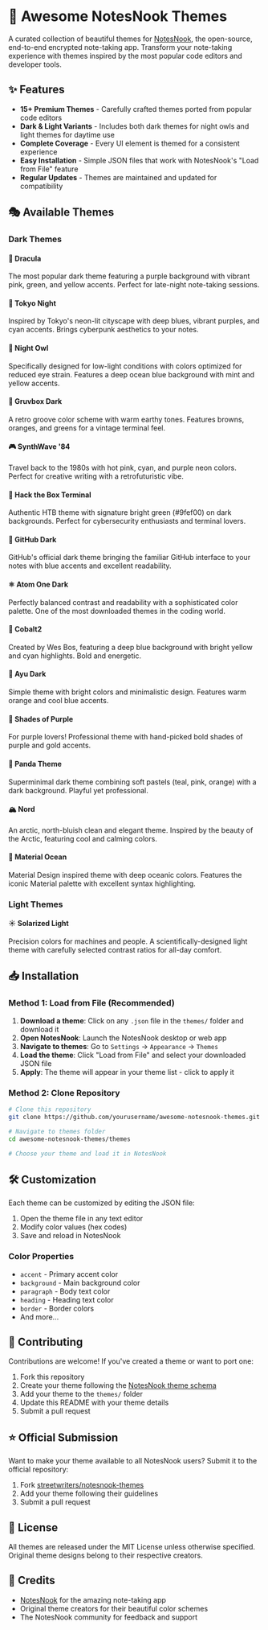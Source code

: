 # 🎨 Awesome NotesNook Themes

A curated collection of beautiful themes for [NotesNook](https://notesnook.com/), the open-source, end-to-end encrypted note-taking app. Transform your note-taking experience with themes inspired by the most popular code editors and developer tools.

## ✨ Features

- **15+ Premium Themes** - Carefully crafted themes ported from popular code editors
- **Dark & Light Variants** - Includes both dark themes for night owls and light themes for daytime use
- **Complete Coverage** - Every UI element is themed for a consistent experience
- **Easy Installation** - Simple JSON files that work with NotesNook's "Load from File" feature
- **Regular Updates** - Themes are maintained and updated for compatibility

## 🎭 Available Themes

### Dark Themes

#### 🦇 **Dracula**
The most popular dark theme featuring a purple background with vibrant pink, green, and yellow accents. Perfect for late-night note-taking sessions.

#### 🌊 **Tokyo Night**
Inspired by Tokyo's neon-lit cityscape with deep blues, vibrant purples, and cyan accents. Brings cyberpunk aesthetics to your notes.

#### 🦉 **Night Owl**
Specifically designed for low-light conditions with colors optimized for reduced eye strain. Features a deep ocean blue background with mint and yellow accents.

#### 🍇 **Gruvbox Dark**
A retro groove color scheme with warm earthy tones. Features browns, oranges, and greens for a vintage terminal feel.

#### 🎮 **SynthWave '84**
Travel back to the 1980s with hot pink, cyan, and purple neon colors. Perfect for creative writing with a retrofuturistic vibe.

#### 💚 **Hack the Box Terminal**
Authentic HTB theme with signature bright green (#9fef00) on dark backgrounds. Perfect for cybersecurity enthusiasts and terminal lovers.

#### 🐙 **GitHub Dark**
GitHub's official dark theme bringing the familiar GitHub interface to your notes with blue accents and excellent readability.

#### ⚛️ **Atom One Dark**
Perfectly balanced contrast and readability with a sophisticated color palette. One of the most downloaded themes in the coding world.

#### 💙 **Cobalt2**
Created by Wes Bos, featuring a deep blue background with bright yellow and cyan highlights. Bold and energetic.

#### 🌴 **Ayu Dark**
Simple theme with bright colors and minimalistic design. Features warm orange and cool blue accents.

#### 💜 **Shades of Purple**
For purple lovers! Professional theme with hand-picked bold shades of purple and gold accents.

#### 🐼 **Panda Theme**
Superminimal dark theme combining soft pastels (teal, pink, orange) with a dark background. Playful yet professional.

#### 🏔️ **Nord**
An arctic, north-bluish clean and elegant theme. Inspired by the beauty of the Arctic, featuring cool and calming colors.

#### 🌊 **Material Ocean**
Material Design inspired theme with deep oceanic colors. Features the iconic Material palette with excellent syntax highlighting.

### Light Themes

#### ☀️ **Solarized Light**
Precision colors for machines and people. A scientifically-designed light theme with carefully selected contrast ratios for all-day comfort.

## 📥 Installation

### Method 1: Load from File (Recommended)

1. **Download a theme**: Click on any `.json` file in the `themes/` folder and download it
2. **Open NotesNook**: Launch the NotesNook desktop or web app
3. **Navigate to themes**: Go to `Settings` → `Appearance` → `Themes`
4. **Load the theme**: Click "Load from File" and select your downloaded JSON file
5. **Apply**: The theme will appear in your theme list - click to apply it

### Method 2: Clone Repository

```bash
# Clone this repository
git clone https://github.com/yourusername/awesome-notesnook-themes.git

# Navigate to themes folder
cd awesome-notesnook-themes/themes

# Choose your theme and load it in NotesNook
```

## 🛠️ Customization

Each theme can be customized by editing the JSON file:

1. Open the theme file in any text editor
2. Modify color values (hex codes)
3. Save and reload in NotesNook

### Color Properties
- `accent` - Primary accent color
- `background` - Main background color
- `paragraph` - Body text color
- `heading` - Heading text color
- `border` - Border colors
- And more...

## 🤝 Contributing

Contributions are welcome! If you've created a theme or want to port one:

1. Fork this repository
2. Create your theme following the [NotesNook theme schema](https://raw.githubusercontent.com/streetwriters/notesnook-themes/main/schemas/v1.schema.json)
3. Add your theme to the `themes/` folder
4. Update this README with your theme details
5. Submit a pull request

## ⭐ Official Submission

Want to make your theme available to all NotesNook users? Submit it to the official repository:

1. Fork [streetwriters/notesnook-themes](https://github.com/streetwriters/notesnook-themes)
2. Add your theme following their guidelines
3. Submit a pull request

## 📄 License

All themes are released under the MIT License unless otherwise specified. Original theme designs belong to their respective creators.

## 🙏 Credits

- [NotesNook](https://notesnook.com/) for the amazing note-taking app
- Original theme creators for their beautiful color schemes
- The NotesNook community for feedback and support
